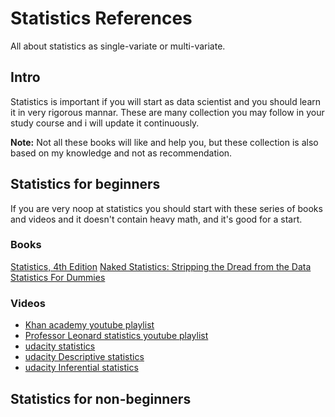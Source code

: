 # Statistics References
All about statistics as single-variate or multi-variate.

## Intro
Statistics is important if you will start as data scientist and you should learn it in very rigorous mannar. These are many collection you may follow in your study course and i will update it continuously.

**Note:** Not all these books will like and help you, but these collection is also based on my knowledge and not as recommendation.

## Statistics for beginners
If you are very noop at statistics you should start with these series of books and videos and it doesn't contain heavy math, and it's good for a start.

### Books
[Statistics, 4th Edition](http://www.amazon.com/Statistics-4th-David-Freedman/dp/0393929728/ref=sr_1_1)
[Naked Statistics: Stripping the Dread from the Data](https://www.amazon.com/Naked-Statistics-Stripping-Dread-Data/dp/039334777X/ref=sr_1_1?s=books&ie=UTF8&qid=1488647763&sr=1-1&keywords=statistics)
[Statistics For Dummies](https://www.amazon.com/Statistics-Dummies-Deborah-J-Rumsey/dp/1119293529/ref=sr_1_5?s=books&ie=UTF8&qid=1488647763&sr=1-5&keywords=statistics)

### Videos
* [Khan academy youtube playlist](https://www.youtube.com/playlist?list=PL1328115D3D8A2566)
* [Professor Leonard statistics youtube playlist](https://www.youtube.com/playlist?list=PL5102DFDC6790F3D0)
* [udacity statistics](https://www.youtube.com/playlist?list=PLAwxTw4SYaPnYdzOgKRoTNYwmvjUDH_pt)
* [udacity Descriptive statistics](https://www.youtube.com/playlist?list=PLAwxTw4SYaPn22DmaF6x8JtG4TeWOJk_1)
* [udacity Inferential statistics](https://www.youtube.com/playlist?list=PLAwxTw4SYaPnVUrK_vL3r9tP6kuwAEzgQ)

## Statistics for non-beginners
